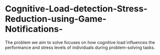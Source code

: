# Cognitive-Load-detection-Stress-Reduction-using-Game-Notifications-
The problem we aim to solve focuses on how cognitive load influences the performance and stress levels of individuals during problem-solving tasks.

